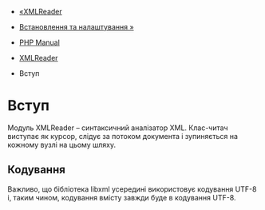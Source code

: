 - [«XMLReader](book.xmlreader.md)
- [Встановлення та налаштування »](xmlreader.setup.md)

- [PHP Manual](index.md)
- [XMLReader](book.xmlreader.md)
-   Вступ

# Вступ

Модуль XMLReader – синтаксичний аналізатор XML. Клас-читач
виступає як курсор, слідує за потоком документа і
зупиняється на кожному вузлі на цьому шляху.

## Кодування

Важливо, що бібліотека libxml усередині використовує кодування UTF-8
і, таким чином, кодування вмісту завжди буде в
кодування UTF-8.
